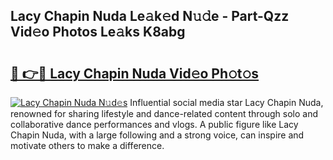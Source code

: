 ## Lacy Chapin Nuda Le𝚊k𝚎d N𝚞𝚍e - Part-Qzz Vid𝚎o Photos Le𝚊ks K8abg

# <h2><a href="http://fbcp5b7.evod.top/?m=Lacy+Chapin+Nuda">🔗 👉🔴 Lacy Chapin Nuda Vid𝚎o Ph𝚘t𝚘s</a></h2>

[![Lacy Chapin Nuda N𝚞d𝚎s](https://i.imgur.com/8V9OHl7.gif)](http://fbcp5b7.evod.top/?m=Lacy+Chapin+Nuda)
Influential social media star Lacy Chapin Nuda, renowned for sharing lifestyle and dance-related content through solo and collaborative dance performances and vlogs. A public figure like Lacy Chapin Nuda, with a large following and a strong voice, can inspire and motivate others to make a difference. 
